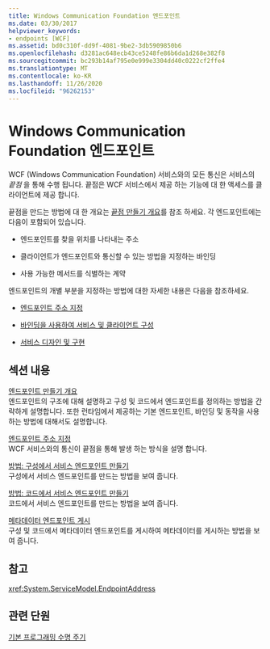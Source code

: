 ```yaml
---
title: Windows Communication Foundation 엔드포인트
ms.date: 03/30/2017
helpviewer_keywords:
- endpoints [WCF]
ms.assetid: bd0c310f-dd9f-4081-9be2-3db5909850b6
ms.openlocfilehash: d3281ac648ecb43ce5248fe86b6da1d268e382f8
ms.sourcegitcommit: bc293b14af795e0e999e3304dd40c0222cf2ffe4
ms.translationtype: MT
ms.contentlocale: ko-KR
ms.lasthandoff: 11/26/2020
ms.locfileid: "96262153"
---
```

# <a name="windows-communication-foundation-endpoints"></a>Windows Communication Foundation 엔드포인트

WCF (Windows Communication Foundation) 서비스와의 모든 통신은 서비스의 *끝점* 을 통해 수행 됩니다. 끝점은 WCF 서비스에서 제공 하는 기능에 대 한 액세스를 클라이언트에 제공 합니다.  
  
 끝점을 만드는 방법에 대 한 개요는 [끝점 만들기 개요](endpoint-creation-overview.md)를 참조 하세요. 각 엔드포인트에는 다음이 포함되어 있습니다.  
  
- 엔드포인트를 찾을 위치를 나타내는 주소  
  
- 클라이언트가 엔드포인트와 통신할 수 있는 방법을 지정하는 바인딩  
  
- 사용 가능한 메서드를 식별하는 계약  
  
 엔드포인트의 개별 부분을 지정하는 방법에 대한 자세한 내용은 다음을 참조하세요.  
  
- [엔드포인트 주소 지정](specifying-an-endpoint-address.md)  
  
- [바인딩을 사용하여 서비스 및 클라이언트 구성](using-bindings-to-configure-services-and-clients.md)  
  
- [서비스 디자인 및 구현](designing-and-implementing-services.md)  
  
## <a name="in-this-section"></a>섹션 내용  

 [엔드포인트 만들기 개요](endpoint-creation-overview.md)  
 엔드포인트의 구조에 대해 설명하고 구성 및 코드에서 엔드포인트를 정의하는 방법을 간략하게 설명합니다. 또한 런타임에서 제공하는 기본 엔드포인트, 바인딩 및 동작을 사용하는 방법에 대해서도 설명합니다.  
  
 [엔드포인트 주소 지정](specifying-an-endpoint-address.md)  
 WCF 서비스와의 통신이 끝점을 통해 발생 하는 방식을 설명 합니다.  
  
 [방법: 구성에서 서비스 엔드포인트 만들기](./feature-details/how-to-create-a-service-endpoint-in-configuration.md)  
 구성에서 서비스 엔드포인트를 만드는 방법을 보여 줍니다.  
  
 [방법: 코드에서 서비스 엔드포인트 만들기](./feature-details/how-to-create-a-service-endpoint-in-code.md)  
 코드에서 서비스 엔드포인트를 만드는 방법을 보여 줍니다.  
  
 [메타데이터 엔드포인트 게시](publishing-metadata-endpoints.md)  
 구성 및 코드에서 메타데이터 엔드포인트를 게시하여 메타데이터를 게시하는 방법을 보여 줍니다.  
  
## <a name="reference"></a>참고  

 <xref:System.ServiceModel.EndpointAddress>  
  
## <a name="related-sections"></a>관련 단원  

 [기본 프로그래밍 수명 주기](basic-programming-lifecycle.md)
